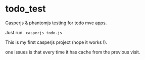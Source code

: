 todo_test
=========

Casperjs & phantomjs testing for todo mvc apps.

Just run <code> casperjs todo.js  </code>


This is my first casperjs project (hope it works !).

one issues is that every time it has cache from the previous visit.



